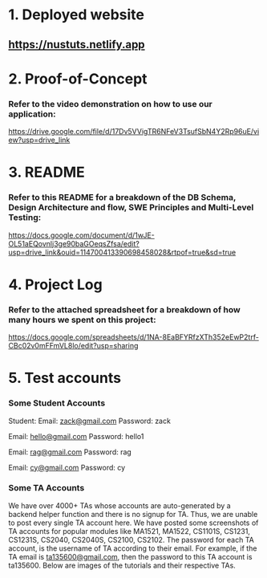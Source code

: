 # 1. Deployed website
## https://nustuts.netlify.app


# 2. Proof-of-Concept
### Refer to the video demonstration on how to use our application:
https://drive.google.com/file/d/17Dv5VVigTR6NFeV3TsufSbN4Y2Rp96uE/view?usp=drive_link


# 3. README
### Refer to this README for a breakdown of the DB Schema, Design Architecture and flow, SWE Principles and Multi-Level Testing:
https://docs.google.com/document/d/1wJE-OL51aEQovnlj3ge90baGOeqsZfsa/edit?usp=drive_link&ouid=114700413390698458028&rtpof=true&sd=true


# 4. Project Log
### Refer to the attached spreadsheet for a breakdown of how many hours we spent on this project:
https://docs.google.com/spreadsheets/d/1NA-8EaBFYRfzXTh352eEwP2trf-CBc02v0mFFmVL8lo/edit?usp=sharing


# 5. Test accounts

### Some Student Accounts

Student:
Email: zack@gmail.com
Password: zack

Email: hello@gmail.com
Password: hello1

Email: rag@gmail.com
Password: rag

Email: cy@gmail.com
Password: cy


### Some TA Accounts

We have over 4000+ TAs whose accounts are auto-generated by a backend helper function and there is no signup for TA. Thus, we are unable to post every single TA account here. We have posted some screenshots of TA accounts for popular modules like MA1521, MA1522, CS1101S, CS1231, CS1231S, CS2040, CS2040S, CS2100, CS2102. The password for each TA account, is the username of TA according to their email. For example, if the TA email is ta135600@gmail.com, then the password to this TA account is ta135600.
Below are images of the tutorials and their respective TAs. 
